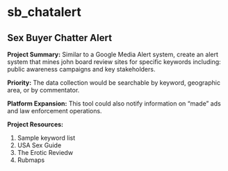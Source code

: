 # sb_chatalert

## Sex Buyer Chatter Alert ##

<b>Project Summary:</b> Similar to a Google Media Alert system, create an alert system that mines john board review sites for specific keywords including: public awareness campaigns and key stakeholders.

<b>Priority:</b>  The data collection would be searchable by keyword, geographic area, or by commentator.

<b>Platform Expansion:</b> This tool could also notify information on “made” ads and law enforcement operations.

<b>Project Resources:</b>
<ol>
<li>Sample keyword list</li>
<li>USA Sex Guide</li>
<li>The Erotic Reviedw</li>
<li>Rubmaps</li>
</ol>



